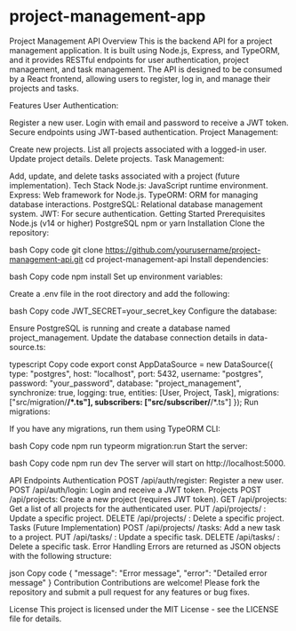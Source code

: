 # project-management-app

Project Management API
Overview
This is the backend API for a project management application. It is built using Node.js, Express, and TypeORM, and it provides RESTful endpoints for user authentication, project management, and task management. The API is designed to be consumed by a React frontend, allowing users to register, log in, and manage their projects and tasks.

Features
User Authentication:

Register a new user.
Login with email and password to receive a JWT token.
Secure endpoints using JWT-based authentication.
Project Management:

Create new projects.
List all projects associated with a logged-in user.
Update project details.
Delete projects.
Task Management:

Add, update, and delete tasks associated with a project (future implementation).
Tech Stack
Node.js: JavaScript runtime environment.
Express: Web framework for Node.js.
TypeORM: ORM for managing database interactions.
PostgreSQL: Relational database management system.
JWT: For secure authentication.
Getting Started
Prerequisites
Node.js (v14 or higher)
PostgreSQL
npm or yarn
Installation
Clone the repository:

bash
Copy code
git clone https://github.com/yourusername/project-management-api.git
cd project-management-api
Install dependencies:

bash
Copy code
npm install
Set up environment variables:

Create a .env file in the root directory and add the following:

bash
Copy code
JWT_SECRET=your_secret_key
Configure the database:

Ensure PostgreSQL is running and create a database named project_management. Update the database connection details in data-source.ts:

typescript
Copy code
export const AppDataSource = new DataSource({
  type: "postgres",
  host: "localhost",
  port: 5432,
  username: "postgres",
  password: "your_password",
  database: "project_management",
  synchronize: true,
  logging: true,
  entities: [User, Project, Task],
  migrations: ["src/migration/**/*.ts"],
  subscribers: ["src/subscriber/**/*.ts"]
});
Run migrations:

If you have any migrations, run them using TypeORM CLI:

bash
Copy code
npm run typeorm migration:run
Start the server:

bash
Copy code
npm run dev
The server will start on http://localhost:5000.

API Endpoints
Authentication
POST /api/auth/register: Register a new user.
POST /api/auth/login: Login and receive a JWT token.
Projects
POST /api/projects: Create a new project (requires JWT token).
GET /api/projects: Get a list of all projects for the authenticated user.
PUT /api/projects/
: Update a specific project.
DELETE /api/projects/
: Delete a specific project.
Tasks (Future Implementation)
POST /api/projects/
/tasks: Add a new task to a project.
PUT /api/tasks/
: Update a specific task.
DELETE /api/tasks/
: Delete a specific task.
Error Handling
Errors are returned as JSON objects with the following structure:

json
Copy code
{
  "message": "Error message",
  "error": "Detailed error message"
}
Contribution
Contributions are welcome! Please fork the repository and submit a pull request for any features or bug fixes.

License
This project is licensed under the MIT License - see the LICENSE file for details.
